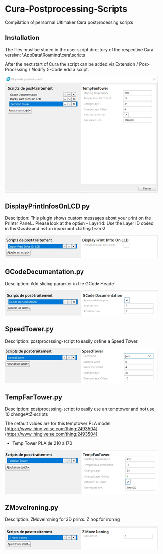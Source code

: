 # Cura-Postprocessing-Scripts
Compilation of personnal Ultimaker Cura postprocessing scripts


Installation
--

The files must be stored in the user script directory of the respective Cura version: \AppData\Roaming\cura<version>\scripts

After the next start of Cura the script can be added via Extension / Post-Processing / Modify G-Code Add a script.

![Adding script](./images/plugins.jpg)


DisplayPrintInfosOnLCD.py
-----

Description:  This plugin shows custom messages about your print on the Printer Panel...
              Please look at the option
               - LayerId: Use the Layer ID coded in the Gcode and not an increment starting from 0
               
![DisplayPrintInfosOnLCD.py](./images/PrintInfos.jpg)

GCodeDocumentation.py
-----
Description: Add slicing paramter in the GCode Header

![GCodeDocumentation.py](./images/GcodeDocumentation.jpg)

SpeedTower.py
-----
Description:  postprocessing-script to easily define a Speed Tower.

![SpeedTower.py](./images/speedtower.jpg)

TempFanTower.py
-----

Description:  postprocessing-script to easily use an temptower and not use 10 changeAtZ-scripts

 The default values are for this temptower PLA model [https://www.thingiverse.com/thing:2493504](https://www.thingiverse.com/thing:2493504)
- Temp Tower PLA de 210 à 170

![TempFanTower.py](./images/tempfan.jpg)


ZMoveIroning.py
-----

Description: ZMoveIroning for 3D prints. Z hop for ironing

![ZMoveIroning.py](./images/ZmoveIroning.jpg)
